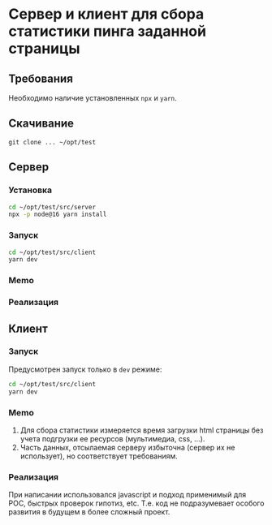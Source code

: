 # Сервер и клиент для сбора статистики пинга заданной страницы

## Требования

Необходимо наличие установленных `npx` и `yarn`.

## Скачивание

`git clone ... ~/opt/test`

## Сервер

### Установка

```bash
cd ~/opt/test/src/server
npx -p node@16 yarn install
```

### Запуск

```bash
cd ~/opt/test/src/client
yarn dev
```

### Memo

### Реализация

## Клиент

### Запуск

Предусмотрен запуск только в `dev` режиме:

```bash
cd ~/opt/test/src/client
yarn dev
```

### Memo

1. Для сбора статистики измеряется время загрузки html страницы без учета подгрузки ее ресурсов (мультимедиа, css, ...).
2. Часть данных, отсылаемая серверу избыточна (сервер их не использует), но соответствует требованиям.

### Реализация

При написании использовался javascript и подход применимый для POC, быстрых проверок гипотиз, etc. Т.е. код не подразумевает особого развития в будущем в более сложный проект.
